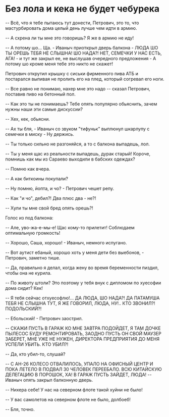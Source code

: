 # Без лола и кека не будет чебурека

-- Всё, что я тебе пытаюсь тут донести, Петрович, это то, что мастурбировать дома целый день лучше чем идти в армию.

-- А схрена ли ты мне это говоришь? Я же в армию не иду!

-- А потому шо... Ща. - Иваныч приоткрыл дверь балкона - ЛЮДА ШО ТЫ ОРЕШЬ ТЕБЯ НЕ СЛЫШНА! ШО НАДА?! НЕТ, СЕМЕЧКИ У НАС ЕСТЬ, АГА! - и тут же закрыл ее, не выслушав очередного предложения - А потому шо кроме меня тебе это никто не скажет!

Петрович открутил крышку с сиськи фирменного пива АТБ и постарался выпивая не пролить его на плед, который согревал его ноги.

-- Все равно не понимаю, нахер мне это надо -- сказал Петрович, поставив пиво на бетонный пол.

-- Как это ты не понимаешь? Тебе опять популярно обьяснить, зачем нужны наши эти самые дискуссии?

-- Хех, кек, обьясни.

-- Ах ты бля, - Иваныч со звуком "тифуньк" выплюнул шкарлупу с семечки в миску - Ну держись.

-- Ты только сильно не разгоняйся, а то с балкона выпадешь, лол.

-- Ты у меня щас из реальности выпадешь, дурак старый! Короче, помнишь как мы из Сараево выходили в бабских одеждах?

-- Помню как вчера.

-- А как биткоины покупали?

-- Ну помню, йопта, и чо? - Петрович чешет репу.

-- Как "и чо", дебил?! Два плюс два - не?!

-- Хули ты мне свой бред опять орешь?!

Голос из под балкона:

-- Але, уво-жа-е-мы-е! Щас кому-то прилетит! Соблюдаем оптимальную громкость!

-- Хорошо, Саша, хорошо! - Иваныч, немного испугано.

-- Вот аутист ебаный, хорошо хоть у меня дети без выебонов, - Петрович, заметно тише.

-- Да, правильно я делал, когда жену во время беременности пиздил, чтобы она не курила.

-- По животу штоли? Это поэтому у тебя внук с дипломом по хуесофии дома сидит? Кек!

-- Я тебя сейчас отхуесофлю!... ДА ЛЮДА, ШО НАДА?! ДА ПАТАМУША ТЕБЯ НЕ СЛЫШНА ТУТ, Я ЖЕ ГОВОРИЛ, ЛЮДА, НУ!.. КТО ЗВОНИЛ?! ПОДОЛЬСКИЙ?!

-- Ебольский! - Петрович заострил.

-- СКАЖИ ПУСТЬ В ГАРАЖ КО МНЕ ЗАВТРА ПОДОЙДЕТ, Я ТАМ ДОЧКЕ ПЫЛЕСОС БУДУ РЕМОНТИРОВАТЬ, ЗАОДНО ПУСТЬ ОН СВОЙ МАУЗЕР ЗАБЕРЕТ, МНЕ УЖЕ НЕ НУЖЕН, ДИРЕКТОРА ПРЕДПРИЯТИЯ ДО МЕНЯ УСПЕЛИ УБИТЬ. КТО УБИЛ?!

-- Да, кто убил-то, слушай?

-- С АН-26 КОЛЕСО ОТВАЛИЛОСЬ, УПАЛО НА ОФИСНЫЙ ЦЕНТР И ПОКА ЛЕТЕЛО В ПОДВАЛ 30 ЧЕЛОВЕК ПЕРЕЕБАЛО. ВСЮ КИТАЙСКУЮ ДЕЛЕГАЦИЮ В ПОРОШОК, ХА! В ГАРАЖ ПУСТЬ ЗАЙДЕТ, ЛЮДА! -- Иваныч опять закрыл балконную дверь.

-- Нихера себе! У нас на северном флоте такой хуйни не было!

-- У вас самолетов на северном флоте не было, долбоеб!

-- Бля, точно.
